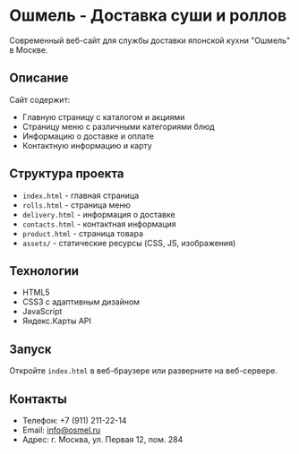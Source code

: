# Ошмель - Доставка суши и роллов

Современный веб-сайт для службы доставки японской кухни "Ошмель" в Москве.

## Описание

Сайт содержит:
- Главную страницу с каталогом и акциями
- Страницу меню с различными категориями блюд
- Информацию о доставке и оплате
- Контактную информацию и карту

## Структура проекта

- `index.html` - главная страница
- `rolls.html` - страница меню
- `delivery.html` - информация о доставке
- `contacts.html` - контактная информация
- `product.html` - страница товара
- `assets/` - статические ресурсы (CSS, JS, изображения)

## Технологии

- HTML5
- CSS3 с адаптивным дизайном
- JavaScript
- Яндекс.Карты API

## Запуск

Откройте `index.html` в веб-браузере или разверните на веб-сервере.

## Контакты

- Телефон: +7 (911) 211-22-14
- Email: info@osmel.ru
- Адрес: г. Москва, ул. Первая 12, пом. 284 